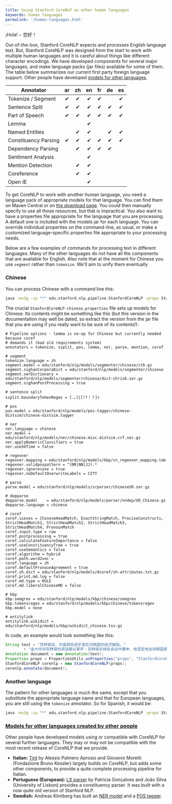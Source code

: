 ```yaml
---
title: Using Stanford CoreNLP on other human languages
keywords: human languages
permalink: '/human-languages.html'
---
```


¡Hola! − 您好！

Out-of-the-box, Stanford CoreNLP expects and processes English language text. But, Stanford CoreNLP was designed from the start to work with multiple human languages and it is careful about things like different character encodings. We have developed components for several major languages, and make language packs (jar files) available for some of them. The table below summarizes our current first party foreign language support. Other people have developed [models for other languages](#models-for-other-languages).

| Annotator | ar | zh | en | fr | de | es |
| --------------- |:---:|:---:|:---:|:---:|:---:|:---:|
| Tokenize / Segment | ✔ | ✔  | ✔ | ✔  |     | ✔ |
| Sentence Split | ✔ | ✔  | ✔ | ✔  | ✔ | ✔ |
| Part of Speech | ✔ | ✔  | ✔ | ✔  | ✔ | ✔ |
| Lemma |   |   | ✔ |   |   |    |
| Named Entities |   | ✔  | ✔ |    | ✔ | ✔ |
| Constituency Parsing | ✔ | ✔  | ✔ | ✔ | ✔ | ✔ |
| Dependency Parsing |    | ✔  | ✔ | ✔ | ✔ |     |
| Sentiment Analysis |    |    | ✔ |  |  |     |
| Mention Detection |    | ✔  | ✔ |  |  |     |
| Coreference |    | ✔  | ✔ |  |  |     |
| Open IE |    |   | ✔ |  |  |     |

To get CoreNLP to work with another human language, you need a language pack of appropriate models for that language. You can find them on Maven Central or on [the download page](download.html). You could then manually specify to use all those resources, but that is impractical. You also want to have a properties file appropriate for the language that you are processing. A default one is included with the models jar for each language.  You can override individual properties on the command-line, as usual, or make a customized language-specific properties file appropriate to your processing needs.

Below are a few examples of commands for processing text in different languages. Many of the other languages do not have all the components that are available for English. Also note that at the moment for Chinese you use `segment` rather than `tokenize`. We'll aim to unify them eventually

### Chinese

You can process Chinese with a command line this:

```sh
java -mx3g -cp "*" edu.stanford.nlp.pipeline.StanfordCoreNLP -props StanfordCoreNLP-chinese.properties -file chinese.txt -outputFormat text
```

The crucial `StanfordCoreNLP-chinese.properties` file sets up models for Chinese. Its contents might be something like this (but this version in the documentation may well be dated, so extract the version from the jar file that you are using if you really want to be sure of its contents!):

```
# Pipeline options - lemma is no-op for Chinese but currently needed because coref 
# demands it (bad old requirements system)
annotators = tokenize, ssplit, pos, lemma, ner, parse, mention, coref

# segment
tokenize.language = zh
segment.model = edu/stanford/nlp/models/segmenter/chinese/ctb.gz
segment.sighanCorporaDict = edu/stanford/nlp/models/segmenter/chinese
segment.serDictionary = edu/stanford/nlp/models/segmenter/chinese/dict-chris6.ser.gz
segment.sighanPostProcessing = true

# sentence split
ssplit.boundaryTokenRegex = [.。]|[!?！？]+

# pos
pos.model = edu/stanford/nlp/models/pos-tagger/chinese-distsim/chinese-distsim.tagger

# ner
ner.language = chinese
ner.model = edu/stanford/nlp/models/ner/chinese.misc.distsim.crf.ser.gz
ner.applyNumericClassifiers = true
ner.useSUTime = false

# regexner
regexner.mapping = edu/stanford/nlp/models/kbp/cn_regexner_mapping.tab
regexner.validpospattern = ^(NR|NN|JJ).*
regexner.ignorecase = true
regexner.noDefaultOverwriteLabels = CITY

# parse
parse.model = edu/stanford/nlp/models/srparser/chineseSR.ser.gz

# depparse
depparse.model    = edu/stanford/nlp/models/parser/nndep/UD_Chinese.gz
depparse.language = chinese

# coref
coref.sieves = ChineseHeadMatch, ExactStringMatch, PreciseConstructs, StrictHeadMatch1, StrictHeadMatch2, StrictHeadMatch3, StrictHeadMatch4, PronounMatch
coref.input.type = raw
coref.postprocessing = true
coref.calculateFeatureImportance = false
coref.useConstituencyTree = true
coref.useSemantics = false
coref.algorithm = hybrid
coref.path.word2vec =
coref.language = zh
coref.defaultPronounAgreement = true
coref.zh.dict = edu/stanford/nlp/models/dcoref/zh-attributes.txt.gz
coref.print.md.log = false
coref.md.type = RULE
coref.md.liberalChineseMD = false

# kbp
kbp.semgrex = edu/stanford/nlp/models/kbp/chinese/semgrex
kbp.tokensregex = edu/stanford/nlp/models/kbp/chinese/tokensregex
kbp.model = none

# entitylink
entitylink.wikidict = edu/stanford/nlp/models/kbp/wikidict_chinese.tsv.gz
```

In code, an example would look something like this:

```java
String text = "克林顿说，华盛顿将逐步落实对韩国的经济援助。"
        + "金大中对克林顿的讲话报以掌声：克林顿总统在会谈中重申，他坚定地支持韩国摆脱经济危机。";
Annotation document = new Annotation(text);
Properties props = PropertiesUtils.asProperties("props", "StanfordCoreNLP-chinese.properties");
StanfordCoreNLP corenlp = new StanfordCoreNLP(props);
corenlp.annotate(document);
```

### Another language

The pattern for other languages is much the same, except that you substitute the appropriate language name and that for European languages, you are still using the `tokenize` annotator. So for Spanish, it would be:

```sh
java -mx3g -cp "*" edu.stanford.nlp.pipeline.StanfordCoreNLP -props StanfordCoreNLP-spanish.properties -file spanish.txt -outputFormat json
```

### [Models for other languages created by other people](#models-for-other-languages)

Other people have developed models using or compatible with CoreNLP for several further languages. They may or may not be compatible with the most recent release of CoreNLP that we provide.

* **Italian:** [Tint](http://tint.fbk.eu/) by Alessio Palmero Aprosio and Giovanni Moretti (Fondazione Bruno Kessler) largely builds on CoreNLP, but adds some other components, to provide a quite complete processing pipeline for Italian.
* **Portuguese (European):** [LX parser](http://lxcenter.di.fc.ul.pt/tools/en/LXParserEN.html) by Patricia Gonçalves and João Silva (University of Lisbon)  provides a constituency parser. It was built with a now quite old version of Stanford NLP.
* **Swedish:** Andreas Klintberg has built an [NER model](https://medium.com/@klintcho/training-a-swedish-ner-model-for-stanford-corenlp-part-2-20a0cfd801dd#.vnow3swam) and a [POS tagger](https://medium.com/@klintcho/training-a-swedish-pos-tagger-for-stanford-corenlp-546e954a8ee7#.ms2ym1he3).

